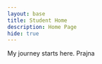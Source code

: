 ```yaml
---
layout: base
title: Student Home 
description: Home Page
hide: true
---
```


My journey starts here. Prajna




